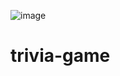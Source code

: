 
![image](https://github.com/barel-mishal/trivia-game/assets/56759851/b2c5c093-efdd-41f3-b36c-1d2ca84a7bf8)

# trivia-game
